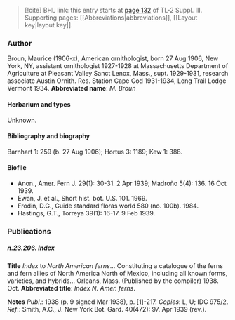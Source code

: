 > [!cite] BHL link: this entry starts at [page 132](https://www.biodiversitylibrary.org/page/33266439) of TL-2 Suppl. III.
> Supporting pages: [[Abbreviations|abbreviations]], [[Layout key|layout key]].

### Author

Broun, Maurice (1906-x), American ornithologist, born 27 Aug 1906, New York, NY, assistant ornithologist 1927-1928 at Massachusetts Department of Agriculture at Pleasant Valley Sanct Lenox, Mass., supt. 1929-1931, research associate Austin Ornith. Res. Station Cape Cod 1931-1934, Long Trail Lodge Vermont 1934. 
**Abbreviated name**: *M. Broun*

#### Herbarium and types

Unknown.

#### Bibliography and biography

Barnhart 1: 259 (b. 27 Aug 1906); Hortus 3: 1189; Kew 1: 388.

#### Biofile

- Anon., Amer. Fern J. 29(1): 30-31. 2 Apr 1939; Madroño 5(4): 136. 16 Oct 1939.
- Ewan, J. et al., Short hist. bot. U.S. 101. 1969.
- Frodin, D.G., Guide standard floras world 580 (no. 100b). 1984.
- Hastings, G.T., Torreya 39(1): 16-17. 9 Feb 1939.

### Publications

##### n.23.206. Index

**Title**
*Index* to *North American ferns*... Constituting a catalogue of the ferns and fern allies of North America North of Mexico, including all known forms, varieties, and hybrids... Orleans, Mass. (Published by the compiler) 1938. Oct.
**Abbreviated title**: *Index N. Amer. ferns*.

**Notes**
*Publ*.: 1938 (p. 9 signed Mar 1938), p. \[1\]-217. *Copies*: L, U; IDC 975/2.
*Ref*.: Smith, A.C., J. New York Bot. Gard. 40(472): 97. Apr 1939 (rev.).

